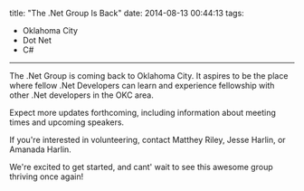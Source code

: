title: "The .Net Group Is Back"
date: 2014-08-13 00:44:13
tags: 
- Oklahoma City
- Dot Net
- C#
---

The .Net Group is coming back to Oklahoma City. It aspires to be the place where fellow .Net Developers can learn and experience fellowship with other .Net developers in the OKC area.

Expect more updates forthcoming, including information about meeting times and upcoming speakers. 

If you're interested in volunteering, contact Matthey Riley, Jesse Harlin, or Amanada Harlin.

We're excited to get started, and cant' wait to see this awesome group thriving once again!
